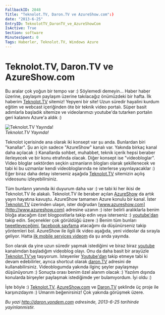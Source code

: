 ```yaml
---
FallbackID: 2848
Title: "Teknolot.TV, Daron.TV ve AzureShow.com":)
date: "2013-6-25"
EntryID: TeknolotTV_DaronTV_ve_AzureShowCom
IsActive: True
Section: software
MinutesSpent: 0
Tags: Haberler, Teknolot.TV, Windows Azure
---
```

# Teknolot.TV, Daron.TV ve AzureShow.com
Bu aralar çok yoğun bir tempo var :) Söylemedi demeyin... Haber haber
üzerine, paylaşım paylaşım üzerine takılacağız önümüzdeki bir hafta. İlk
haberim [Teknolot.TV](http://www.teknolot.tv) sitemiz! Yepyeni bir site!
Uzun süredir hayalini kurdum eğitim ve webcast içeriğinden öte bir
teknik video portalı. Süper basit adımlarla başladık sitemize ve
videolarımızı youtube'da tutarken portalın geri kalanını Azure'a aldık
:)

![Teknolot.TV
Yayında!](media/TeknolotTV_DaronTV_ve_AzureShowCom/teknolot.png)\
*Teknolot.TV Yayında!*

Teknolot içerisinde ana olarak iki konsept var şu anda. Bunlardan biri
"kanallar". Şu an için sadece "AzureShow" kanalı var. Yakında birkaç
kanal daha açılacak :) Kanallarda sohbet, muhabbet, teknik içerik hepsi
beraber ilerleyecek ve bir konu etrafında olacak. Diğer konsept ise
"videobloglar". Video bloglar sektörden seçkin uzmanların blogları
olarak şekillenecek ve tabi ki bu uzmanlar kendi videobloglarında ne
isterlerse yayınlayacaklar :) Eğer biraz daha detay isterseniz aşağıda
[Teknolot.TV](http://www.teknolot.tv) sitemizin açılış videosunu
izleyebilirsiniz.

Tüm bunların yanında iki duyurum daha var :) ve tabi ki her ikisi de
Teknolot.TV ile alakalı. Teknolot.TV ile beraber açılan
[AzureShow](http://www.azureshow.com) da artık yayın hayatına kavuştu.
AzureShow tamamen Azure konulu bir kanal. İster
[Teknolot.TV](http://www.teknolot.tv) üzerinden ulaşın, ister doğrudan
[www.azureshow.com](http://www.azureshow.com) adresine uzanın :) ister
belirli aralıklarla benim bloğa atacağım özet blogpostlarla takip edin
veya isterseniz :)
[youtube'dan](http://www.youtube.com/user/daronyondem/videos?tag_id=UC7oYHShBoL7srrAVGMXWK0A.3.azureshow&sort=dd&shelf_index=0&view=46)
takip edin. Seçenekler çok görüldüğü üzere :) Benim tüm bunları
[tweetleyeceğimi](www.twitter.com/daronyondem), [facebook
sayfama](https://www.facebook.com/daronyoendem) atacağımı da
düşünürseniz takip yöntemleri bol. AzureShow ile ilgili ilk video
aşağıda, yeni videolar da sırayla geliyor. Hatta [ilk mobile services
videom](http://teknolot.tv/azure-mobile-services-giris/) da şu anda
yayında.

Son olarak da yine uzun süredir yapmak istediğimi ve biraz biraz
[youtube](www.youtube.com/user/daronyondem) kanalımdan başladığım
videoblog olayı. Onu da daha basit bir arayüzle
[Teknolot.TV'ye](http://teknolot.tv/stream/bloglar/daronyondem/)
taşıyorum. İsteyenler
[Youtube'dan](http://www.youtube.com/user/daronyondem) takip etmeye tabi
ki devam edebilirler, ayrıca shortcut olarak [daron.TV](http://daron.tv)
adresini de kullanabilirsiniz. Videoblogumda yakında ilginç şeyler
paylaşmayı düşünüyorum :) Sonuçta orası benim özel alanım olacak :)
Yazılım dışında konularda birşeyler paylaşmak istediğimde yer
bulamıyordum. İyi oldu :)

İşte böyle :) [Teknolot.TV](http://teknolot.tv),
[AzureShow.com](http://www.azureshow.com) ve [Daron.TV](http://daron.tv)
şeklinde üç proje ile karşınızdayım :) Umarım beğenirsiniz! Çok yakında
görüşmek üzere.



*Bu yazi http://daron.yondem.com adresinde, 2013-6-25 tarihinde yayinlanmistir.*
